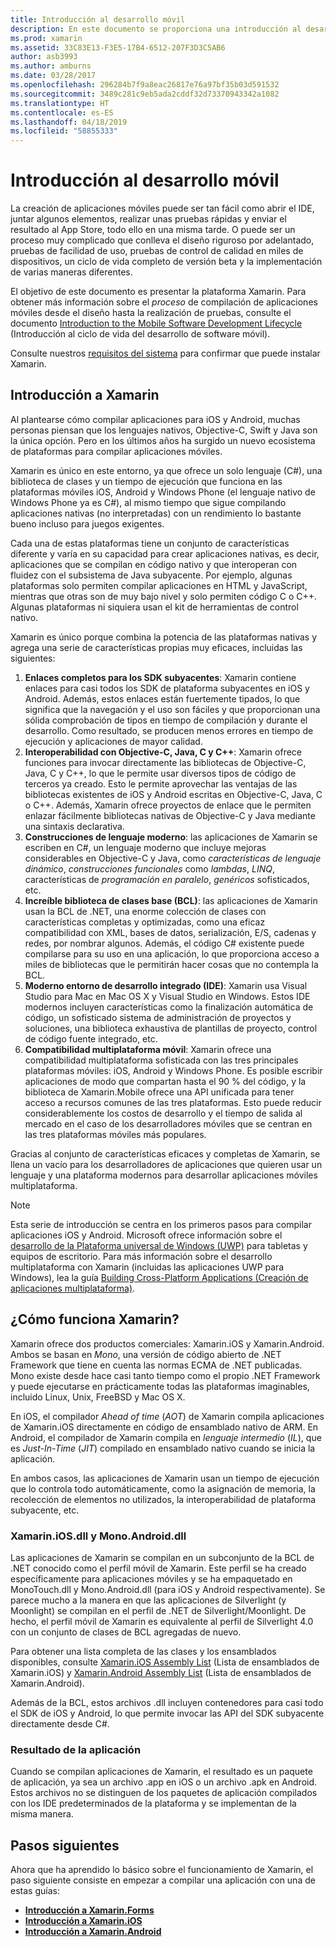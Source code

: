 ```yaml
---
title: Introducción al desarrollo móvil
description: En este documento se proporciona una introducción al desarrollo móvil, para lo que se analiza Xamarin, su funcionamiento y las aplicaciones que genera.
ms.prod: xamarin
ms.assetid: 33C83E13-F3E5-17B4-6512-207F3D3C5AB6
author: asb3993
ms.author: amburns
ms.date: 03/28/2017
ms.openlocfilehash: 296284b7f9a8eac26817e76a97bf35b03d591532
ms.sourcegitcommit: 3489c281c9eb5ada2cddf32d73370943342a1082
ms.translationtype: HT
ms.contentlocale: es-ES
ms.lasthandoff: 04/18/2019
ms.locfileid: "58855333"
---
```

# <a name="introduction-to-mobile-development"></a>Introducción al desarrollo móvil

La creación de aplicaciones móviles puede ser tan fácil como abrir el IDE, juntar algunos elementos, realizar unas pruebas rápidas y enviar el resultado al App Store, todo ello en una misma tarde. O puede ser un proceso muy complicado que conlleva el diseño riguroso por adelantado, pruebas de facilidad de uso, pruebas de control de calidad en miles de dispositivos, un ciclo de vida completo de versión beta y la implementación de varias maneras diferentes.

El objetivo de este documento es presentar la plataforma Xamarin. Para obtener más información sobre el *proceso* de compilación de aplicaciones móviles desde el diseño hasta la realización de pruebas, consulte el documento [Introduction to the Mobile Software Development Lifecycle](~/cross-platform/get-started/introduction-to-mobile-sdlc.md) (Introducción al ciclo de vida del desarrollo de software móvil).

Consulte nuestros [requisitos del sistema](~/cross-platform/get-started/requirements.md#macos-requirements) para confirmar que puede instalar Xamarin.

## <a name="introduction-to-xamarin"></a>Introducción a Xamarin

Al plantearse cómo compilar aplicaciones para iOS y Android, muchas personas piensan que los lenguajes nativos, Objective-C, Swift y Java son la única opción. Pero en los últimos años ha surgido un nuevo ecosistema de plataformas para compilar aplicaciones móviles.

Xamarin es único en este entorno, ya que ofrece un solo lenguaje (C#), una biblioteca de clases y un tiempo de ejecución que funciona en las plataformas móviles iOS, Android y Windows Phone (el lenguaje nativo de Windows Phone ya es C#), al mismo tiempo que sigue compilando aplicaciones nativas (no interpretadas) con un rendimiento lo bastante bueno incluso para juegos exigentes.

Cada una de estas plataformas tiene un conjunto de características diferente y varía en su capacidad para crear aplicaciones nativas, es decir, aplicaciones que se compilan en código nativo y que interoperan con fluidez con el subsistema de Java subyacente. Por ejemplo, algunas plataformas solo permiten compilar aplicaciones en HTML y JavaScript, mientras que otras son de muy bajo nivel y solo permiten código C o C++. Algunas plataformas ni siquiera usan el kit de herramientas de control nativo.

Xamarin es único porque combina la potencia de las plataformas nativas y agrega una serie de características propias muy eficaces, incluidas las siguientes:

1.   **Enlaces completos para los SDK subyacentes**: Xamarin contiene enlaces para casi todos los SDK de plataforma subyacentes en iOS y Android. Además, estos enlaces están fuertemente tipados, lo que significa que la navegación y el uso son fáciles y que proporcionan una sólida comprobación de tipos en tiempo de compilación y durante el desarrollo. Como resultado, se producen menos errores en tiempo de ejecución y aplicaciones de mayor calidad.
1.   **Interoperabilidad con Objective-C, Java, C y C++**: Xamarin ofrece funciones para invocar directamente las bibliotecas de Objective-C, Java, C y C++, lo que le permite usar diversos tipos de código de terceros ya creado. Esto le permite aprovechar las ventajas de las bibliotecas existentes de iOS y Android escritas en Objective-C, Java, C o C++. Además, Xamarin ofrece proyectos de enlace que le permiten enlazar fácilmente bibliotecas nativas de Objective-C y Java mediante una sintaxis declarativa.
1.   **Construcciones de lenguaje moderno**: las aplicaciones de Xamarin se escriben en C#, un lenguaje moderno que incluye mejoras considerables en Objective-C y Java, como *características de lenguaje dinámico*, *construcciones funcionales* como *lambdas*, *LINQ*, características de *programación en paralelo*, *genéricos* sofisticados, etc.
1.   **Increíble biblioteca de clases base (BCL)**: las aplicaciones de Xamarin usan la BCL de .NET, una enorme colección de clases con características completas y optimizadas, como una eficaz compatibilidad con XML, bases de datos, serialización, E/S, cadenas y redes, por nombrar algunos. Además, el código C# existente puede compilarse para su uso en una aplicación, lo que proporciona acceso a miles de bibliotecas que le permitirán hacer cosas que no contempla la BCL.
1.   **Moderno entorno de desarrollo integrado (IDE)**: Xamarin usa Visual Studio para Mac en Mac OS X y Visual Studio en Windows. Estos IDE modernos incluyen características como la finalización automática de código, un sofisticado sistema de administración de proyectos y soluciones, una biblioteca exhaustiva de plantillas de proyecto, control de código fuente integrado, etc.
1.   **Compatibilidad multiplataforma móvil**: Xamarin ofrece una compatibilidad multiplataforma sofisticada con las tres principales plataformas móviles: iOS, Android y Windows Phone. Es posible escribir aplicaciones de modo que compartan hasta el 90 % del código, y la biblioteca de Xamarin.Mobile ofrece una API unificada para tener acceso a recursos comunes de las tres plataformas. Esto puede reducir considerablemente los costos de desarrollo y el tiempo de salida al mercado en el caso de los desarrolladores móviles que se centran en las tres plataformas móviles más populares.

Gracias al conjunto de características eficaces y completas de Xamarin, se llena un vacío para los desarrolladores de aplicaciones que quieren usar un lenguaje y una plataforma modernos para desarrollar aplicaciones móviles multiplataforma.

> [!NOTE]
> Esta serie de introducción se centra en los primeros pasos para compilar aplicaciones iOS y Android. Microsoft ofrece información sobre el [desarrollo de la Plataforma universal de Windows (UWP)](https://docs.microsoft.com/windows/uwp/develop/) para tabletas y equipos de escritorio. Para más información sobre el desarrollo multiplataforma con Xamarin (incluidas las aplicaciones UWP para Windows), lea la guía [Building Cross-Platform Applications (Creación de aplicaciones multiplataforma)](~/cross-platform/app-fundamentals/building-cross-platform-applications/index.md).

## <a name="how-does-xamarin-work"></a>¿Cómo funciona Xamarin?

Xamarin ofrece dos productos comerciales: Xamarin.iOS y Xamarin.Android. Ambos se basan en *Mono*, una versión de código abierto de .NET Framework que tiene en cuenta las normas ECMA de .NET publicadas. Mono existe desde hace casi tanto tiempo como el propio .NET Framework y puede ejecutarse en prácticamente todas las plataformas imaginables, incluido Linux, Unix, FreeBSD y Mac OS X.

En iOS, el compilador *Ahead of time* (*AOT*) de Xamarin compila aplicaciones de Xamarin.iOS directamente en código de ensamblado nativo de ARM. En Android, el compilador de Xamarin compila en *lenguaje intermedio* (*IL*), que es *Just-In-Time* (*JIT*) compilado en ensamblado nativo cuando se inicia la aplicación.

En ambos casos, las aplicaciones de Xamarin usan un tiempo de ejecución que lo controla todo automáticamente, como la asignación de memoria, la recolección de elementos no utilizados, la interoperabilidad de plataforma subyacente, etc.

### <a name="xamariniosdll-and-monoandroiddll"></a>Xamarin.iOS.dll y Mono.Android.dll

Las aplicaciones de Xamarin se compilan en un subconjunto de la BCL de .NET conocido como el perfil móvil de Xamarin. Este perfil se ha creado específicamente para aplicaciones móviles y se ha empaquetado en MonoTouch.dll y Mono.Android.dll (para iOS y Android respectivamente). Se parece mucho a la manera en que las aplicaciones de Silverlight (y Moonlight) se compilan en el perfil de .NET de Silverlight/Moonlight. De hecho, el perfil móvil de Xamarin es equivalente al perfil de Silverlight 4.0 con un conjunto de clases de BCL agregadas de nuevo.

Para obtener una lista completa de las clases y los ensamblados disponibles, consulte [Xamarin.iOS Assembly List](~/cross-platform/internals/available-assemblies.md?context=xamarin/ios) (Lista de ensamblados de Xamarin.iOS) y [Xamarin.Android Assembly List](~/cross-platform/internals/available-assemblies.md?context=xamarin/android) (Lista de ensamblados de Xamarin.Android).

Además de la BCL, estos archivos .dll incluyen contenedores para casi todo el SDK de iOS y Android, lo que permite invocar las API del SDK subyacente directamente desde C#.

### <a name="application-output"></a>Resultado de la aplicación

Cuando se compilan aplicaciones de Xamarin, el resultado es un paquete de aplicación, ya sea un archivo .app en iOS o un archivo .apk en Android. Estos archivos no se distinguen de los paquetes de aplicación compilados con los IDE predeterminados de la plataforma y se implementan de la misma manera.

## <a name="next-steps"></a>Pasos siguientes

Ahora que ha aprendido lo básico sobre el funcionamiento de Xamarin, el paso siguiente consiste en empezar a compilar una aplicación con una de estas guías:

- [**Introducción a Xamarin.Forms**](~/get-started/index.yml)
- [**Introducción a Xamarin.iOS**](~/ios/get-started/hello-ios/index.md)
- [**Introducción a Xamarin.Android**](~/android/get-started/hello-android/index.md)
